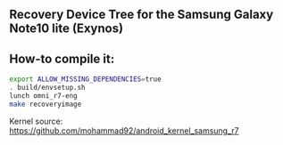 ## Recovery Device Tree for the Samsung Galaxy Note10 lite (Exynos)

## How-to compile it:

```sh
export ALLOW_MISSING_DEPENDENCIES=true
. build/envsetup.sh
lunch omni_r7-eng
make recoveryimage
```

Kernel source:
https://github.com/mohammad92/android_kernel_samsung_r7
